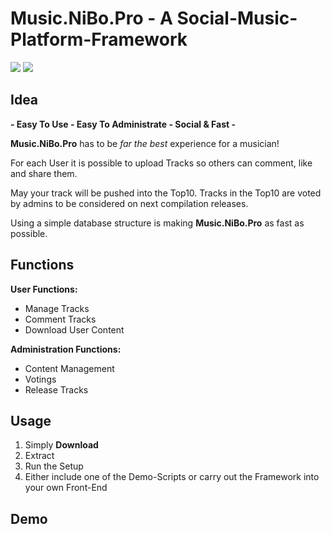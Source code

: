 # Music.NiBo.Pro - A Social-Music-Platform-Framework 

![](https://img.shields.io/badge/status-development-red.svg)
![](https://img.shields.io/badge/version-n.A.-red.svg)



## Idea

**- Easy To Use - Easy To Administrate - Social & Fast -**

**Music.NiBo.Pro** has to be *far the best* experience for a musician!

For each User it is possible to upload Tracks so others can comment, like and share them.

May your track will be pushed into the Top10.
Tracks in the Top10 are voted by admins to be considered on next compilation releases.

Using a simple database structure is making **Music.NiBo.Pro** as fast as possible.

## Functions

**User Functions:**
- Manage Tracks
- Comment Tracks
- Download User Content



**Administration Functions:**
- Content Management
- Votings
- Release Tracks



## Usage
1. Simply **Download**
2. Extract
3. Run the Setup
4. Either include one of the Demo-Scripts or carry out the Framework into your own Front-End



## Demo
